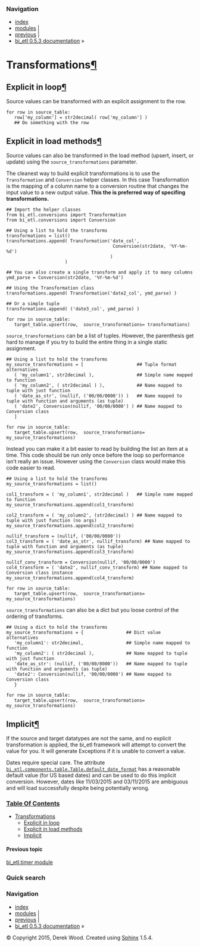 ### Navigation

-   [index](genindex.md "General Index")
-   [modules](py-modindex.md "Python Module Index") |
-   [previous](bi_etl.timer.md "bi_etl.timer module") |
-   [bi\_etl 0.5.3 documentation](index.md) »

Transformations<a href="#transformations" class="headerlink" title="Permalink to this headline">¶</a>
=====================================================================================================

Explicit in loop<a href="#explicit-in-loop" class="headerlink" title="Permalink to this headline">¶</a>
-------------------------------------------------------------------------------------------------------

Source values can be transformed with an explicit assignment to the row.

    for row in source_table:
       row['my_column'] = str2decimal( row['my_column'] )
       ## Do something with the row

Explicit in load methods<a href="#explicit-in-load-methods" class="headerlink" title="Permalink to this headline">¶</a>
-----------------------------------------------------------------------------------------------------------------------

Source values can also be transformed in the load method (upsert, insert, or update) using the `source_transformations` parameter.

The cleanest way to build explicit transformations is to use the `Transformation` and `Conversion` helper classes. In this case Transformation is the mapping of a column name to a conversion routine that changes the input value to a new output value. **This the is preferred way of specifing transformations.**

    ## Import the helper classes
    from bi_etl.conversions import Transformation
    from bi_etl.conversions import Conversion

    ## Using a list to hold the transforms
    transformations = list()
    transformations.append( Transformation('date_col',
                                            Conversion(str2date, '%Y-%m-%d')
                                           )
                          )

    ## You can also create a single transform and apply it to many columns
    ymd_parse = Conversion(str2date, '%Y-%m-%d')

    ## Using the Transformation class
    transformations.append( Transformation('date2_col', ymd_parse) )

    ## Or a simple tuple
    transformations.append( ('date3_col', ymd_parse) )

    for row in source_table:
       target_table.upsert(row,  source_transformations= transformations)

`source_transformations` can be a list of tuples. However, the parenthesis get hard to manage if you try to build the entire thing in a single static assignment.

    ## Using a list to hold the transforms
    my_source_transformations = [                    ## Tuple format alternatives
       ( 'my_column1', str2decimal ),                ## Simple name mapped to function
       ( 'my_column2', ( str2decimal ) ),            ## Name mapped to tuple with just function
       ( 'date_as_str', (nullif, ('00/00/0000')) )   ## Name mapped to tuple with function and arguments (as tuple)
       ( 'date2', Conversion(nullif, '00/00/0000') ) ## Name mapped to Conversion class
       ]

    for row in source_table:
       target_table.upsert(row,  source_transformations= my_source_transformations)

Instead you can make it a bit easier to read by building the list an item at a time. This code should be run only once before the loop so performance isn’t really an issue. However using the `Conversion` class would make this code easier to read.

    ## Using a list to hold the transforms
    my_source_transformations = list()

    col1_transform = ( 'my_column1', str2decimal )   ## Simple name mapped to function
    my_source_transformations.append(col1_transform)

    col2_transform = ( 'my_column2', (str2decimal) ) ## Name mapped to tuple with just function (no args)
    my_source_transformations.append(col2_transform)

    nullif_transform = (nullif, ('00/00/0000'))
    col3_transform = ( 'date_as_str', nullif_transform) ## Name mapped to tuple with function and arguments (as tuple)
    my_source_transformations.append(col3_transform)

    nullif_conv_transform = Conversion(nullif, '00/00/0000')
    col4_transform = ( 'date2', nullif_conv_transform) ## Name mapped to Conversion class instance
    my_source_transformations.append(col4_transform)

    for row in source_table:
       target_table.upsert(row,  source_transformations= my_source_transformations)

`source_transformations` can also be a dict but you loose control of the ordering of transforms.

    ## Using a dict to hold the transforms
    my_source_transformations = {                ## Dict value alternatives
       'my_column1': str2decimal,                ## Simple name mapped to function
       'my_column2': ( str2decimal ),            ## Name mapped to tuple with just function
       'date_as_str': (nullif, ('00/00/0000'))   ## Name mapped to tuple with function and arguments (as tuple)
       'date2': Conversion(nullif, '00/00/0000') ## Name mapped to Conversion class
       }

    for row in source_table:
       target_table.upsert(row,  source_transformations= my_source_transformations)

Implicit<a href="#implicit" class="headerlink" title="Permalink to this headline">¶</a>
---------------------------------------------------------------------------------------

If the source and target datatypes are not the same, and no explicit transformation is applied, the bi\_etl framework will attempt to convert the value for you. It will generate Exceptions if it is unable to convert a value.

Dates require special care. The attribute <a href="bi_etl.components.table.md#bi_etl.components.table.Table.default_date_format" class="reference internal" title="bi_etl.components.table.Table.default_date_format"><code class="xref py py-attr docutils literal">bi_etl.components.table.Table.default_date_format</code></a> has a reasonable default value (for US based dates) and can be used to do this implicit conversion. However, dates like 11/03/2015 and 03/11/2015 are ambiguous and will load successfully despite being potentially wrong.

### [Table Of Contents](index.md)

-   <a href="#" class="reference internal">Transformations</a>
    -   <a href="#explicit-in-loop" class="reference internal">Explicit in loop</a>
    -   <a href="#explicit-in-load-methods" class="reference internal">Explicit in load methods</a>
    -   <a href="#implicit" class="reference internal">Implicit</a>

#### Previous topic

[bi\_etl.timer module](bi_etl.timer.md "previous chapter")

### Quick search

### Navigation

-   [index](genindex.md "General Index")
-   [modules](py-modindex.md "Python Module Index") |
-   [previous](bi_etl.timer.md "bi_etl.timer module") |
-   [bi\_etl 0.5.3 documentation](index.md) »

© Copyright 2015, Derek Wood. Created using [Sphinx](http://sphinx-doc.org/) 1.5.4.
